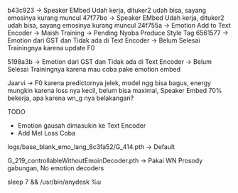 b43c923 -> Speaker EMbed Udah kerja, dituker2 udah bisa, sayang emosinya kurang muncul
47f77be -> Speaker EMbed Udah kerja, dituker2 udah bisa, sayang emosinya kurang muncul
24f755a -> Emotion Add to Text Encoder -> Maish Training -> Pending Nyoba Produce Style Tag
6561577 -> Emotion dari GST dan Tidak ada di Text Encoder -> Belum Selesai Trainingnya karena update F0

5198a3b -> Emotion dari GST dan Tidak ada di Text Encoder -> Belum Selesai Trainingnya karena mau coba pake emotion embed
<!-- Current -> Emotion Tidak ada di Deocder, Dan Amotion Add setelah Embeddding Phoneme -> Masih Training -->

Jaarvi -> F0 karena predictornya jelek, model ngg bisa bagus, energy mungkin karena loss nya kecil, belum bisa maximal, Speaker Embed 70% bekerja, apa karena wn_g nya belakangan?

TODO
- Emotion gausah dimasukin ke Text Encoder
- Add Mel Loss Coba


logs/base_blank_emo_lang_8c3fa52/G_414.pth -> Default

G_219_controllableWithoutEmoinDecoder.pth -> Pakai WN Prosody gabungan, No emotion decoders


sleep 7 && /usr/bin/anydesk %u